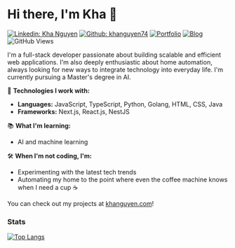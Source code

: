 # Hi there, I'm Kha 👋

[![Linkedin: Kha Nguyen](https://img.shields.io/badge/-Kha_Nguyen-blue?style=flat-square&logo=Linkedin&logoColor=white&link=https://www.linkedin.com/in/kha-nguyen-074)](https://www.linkedin.com/in/kha-nguyen-074/)
[![Github: khanguyen74](https://img.shields.io/badge/-khanguyen74-grey?style=flat-square&logo=GitHub&logoColor=white&link=https://www.github.com/khanguyen74)](https://github.com/khanguyen74)
[![Portfolio](https://img.shields.io/badge/-website-orange?style=flat-square&link=https://www.khanguyen.com)](https://www.khanguyen.com)
[![Blog](https://img.shields.io/badge/-website-violet?style=flat-square&link=https://blog.khanguyen.com)](https://blog.khanguyen.com)
![GitHub Views](https://komarev.com/ghpvc/?username=khanguyen74)


I'm a full-stack developer passionate about building scalable and efficient web applications. I'm also deeply enthusiastic about home automation, always looking for new ways to integrate technology into everyday life. I'm currently pursuing a Master's degree in AI.

🔧 **Technologies I work with:**
- **Languages:** JavaScript, TypeScript, Python, Golang, HTML, CSS, Java
- **Frameworks:** Next.js, React.js, NestJS

📚 **What I'm learning:**
- AI and machine learning

🛠️ **When I'm not coding, I'm:**
- Experimenting with the latest tech trends
- Automating my home to the point where even the coffee machine knows when I need a cup ☕

You can check out my projects at [khanguyen.com](https://khanguyen.com)!

### Stats

[![Top Langs](https://khanguyen-github-readme-stats.vercel.app/api/top-langs/?username=khanguyen74)](https://github.com/khanguyen74)
